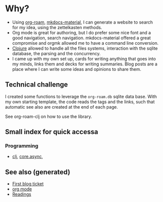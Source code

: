 # Why?

-   Using [org-roam](https://github.com/jethrokuan/org-roam), [mkdocs-material](https://squidfunk.github.io/mkdocs-material/), I can generate a website to search for my idea, using the zettelkasten methods.
-   Org mode is great for authoring, but I do prefer some nice font and a good navigation, search navigation. mkdocs-material offered a great compromise and orgmk allowed me to have a command line conversion.
-   [Clojure](decks/clojure.md) allowed to handle all the files systems, interaction with the sqlite database, the parsing and the concurrency.
-   I came up with my own set up, cards for writing anything that goes into my minds, links them and decks for writing summaries. Blog posts are a place where I can write some ideas and opinions to share them.


## Technical challenge

I created some functions to leverage the `org-roam.db` sqlite data base. With my own starting template, the code reads the tags and the links, such that automatic see also are created at the end of each page.

See org-roam-clj on how to use the library.


## Small index for quick accessa


### Programming

-   [clj](decks/clojure.md), [core.async](cards/20200430155819-core_async.md),


## See also (generated)

-   [First blog ticket](blog/20200502171331-first_blog_ticket.md)
-   [org mode](cards/20200430180442-org_mode.md)
-   [Readings](cards/readings.md)
